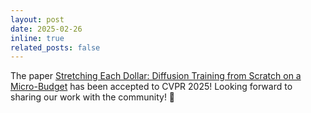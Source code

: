 ```yaml
---
layout: post
date: 2025-02-26
inline: true
related_posts: false
---
```


The paper [Stretching Each Dollar: Diffusion Training from Scratch on a Micro-Budget](https://github.com/SonyResearch/micro_diffusion) has been accepted to CVPR 2025! Looking forward to sharing our work with the community! 🚀
